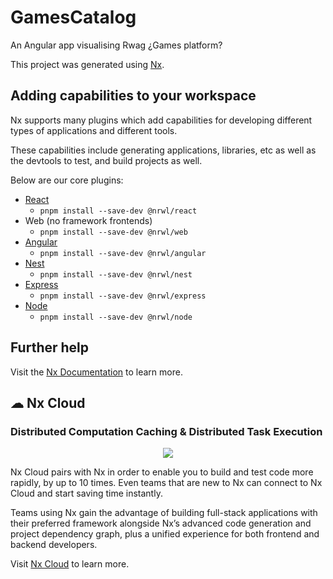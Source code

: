 

# GamesCatalog

An Angular app visualising Rwag ¿Games platform?

This project was generated using [Nx](https://nx.dev).

## Adding capabilities to your workspace

Nx supports many plugins which add capabilities for developing different types of applications and different tools.

These capabilities include generating applications, libraries, etc as well as the devtools to test, and build projects as well.

Below are our core plugins:

- [React](https://reactjs.org)
  - `pnpm install --save-dev @nrwl/react`
- Web (no framework frontends)
  - `pnpm install --save-dev @nrwl/web`
- [Angular](https://angular.io)
  - `pnpm install --save-dev @nrwl/angular`
- [Nest](https://nestjs.com)
  - `pnpm install --save-dev @nrwl/nest`
- [Express](https://expressjs.com)
  - `pnpm install --save-dev @nrwl/express`
- [Node](https://nodejs.org)
  - `pnpm install --save-dev @nrwl/node`


## Further help

Visit the [Nx Documentation](https://nx.dev) to learn more.



## ☁ Nx Cloud

### Distributed Computation Caching & Distributed Task Execution

<p style="text-align: center;"><img src="https://raw.githubusercontent.com/nrwl/nx/master/images/nx-cloud-card.png"></p>

Nx Cloud pairs with Nx in order to enable you to build and test code more rapidly, by up to 10 times. Even teams that are new to Nx can connect to Nx Cloud and start saving time instantly.

Teams using Nx gain the advantage of building full-stack applications with their preferred framework alongside Nx’s advanced code generation and project dependency graph, plus a unified experience for both frontend and backend developers.

Visit [Nx Cloud](https://nx.app/) to learn more.
